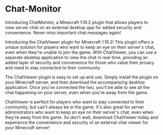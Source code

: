 # Chat-Monitor
Introducing ChatMonitor, a Minecraft 1.19.2 plugin that allows players to view server chat on an external desktop app for added security and convenience. Never miss important chat messages again!

Introducing the ChatViewer plugin for Minecraft 1.19.2! This plugin offers a unique solution for players who want to keep an eye on their server's chat, even when they're unable to join the game. With ChatViewer, you can use a separate desktop application to view the chat in real-time, providing an added layer of security and convenience for those who value their privacy and need to stay connected to their community.

The ChatViewer plugin is easy to set up and use. Simply install the plugin on your Minecraft server, and then download the accompanying desktop application. Once you've connected the two, you'll be able to see all the chat happening on your server, even when you're away from the game.

ChatViewer is perfect for players who want to stay connected to their community, but can't always be in the game. It's also great for server administrators who want to keep an eye on their server's chat, even when they're away from the game. So don't wait, download ChatViewer today and experience the convenience and security of an external chat viewer for your Minecraft server!
